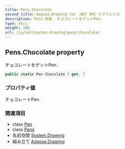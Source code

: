 ```yaml
---
title: Pens.Chocolate
second_title: Aspose.Drawing for .NET API リファレンス
description: Pens 財産. チョコレートをゲットPen.
type: docs
weight: 160
url: /ja/net/system.drawing/pens/chocolate/
---
```

## Pens.Chocolate property

チョコレートをゲットPen.

```csharp
public static Pen Chocolate { get; }
```

### プロパティ値

チョコレートPen.

### 関連項目

* class [Pen](../../pen/)
* class [Pens](../)
* 名前空間 [System.Drawing](../../pens/)
* 組み立て [Aspose.Drawing](../../../)


